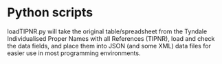 # Python scripts

loadTIPNR.py will take the original table/spreadsheet from
the Tyndale Individualised Proper Names with all References (TIPNR),
load and check the data fields, and place them into JSON (and some XML)
data files for easier use in most programming environments.